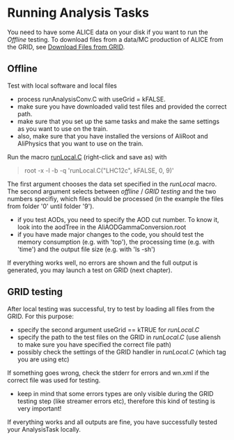 # Running Analysis Tasks

You need to have some ALICE data on your disk if you want to run the _Offline_ testing.
To download files from a data/MC production of ALICE from the GRID, see [Download Files from GRID](/AliPhysicsAndGrid/download.md).

## Offline

Test with local software and local files

* process runAnalysisConv.C with useGrid = kFALSE.
* make sure you have downloaded valid test files and provided the correct path.
* make sure that you set up the same tasks and make the same settings as you want to use on the train.
* also, make sure that you have installed the versions of AliRoot and AliPhysics that you want to use on the train. 

Run the macro [runLocal.C](/AliPhysicsAndGrid/runLocal.C) (right-click and save as) with 

> root -x -l -b -q 'runLocal.C("LHC12c", kFALSE, 0, 9)'

The first argument chooses the data set specified in the _runLocal_ macro. The second argument selects between _offline_ / _GRID testing_ and the two numbers specifiy, which files should be processed (in the example the files from folder '0' until folder '9').

* if you test AODs, you need to specify the AOD cut number. To know it, look into the aodTree in the AliAODGammaConversion.root
* if you have made major changes to the code, you should test the memory consumption (e.g. with 'top'), the processing time (e.g. with 'time') and the output file size (e.g. with 'ls -sh')

If everything works well, no errors are shown and the full output is generated, you may launch a test on GRID (next chapter).

## GRID testing

After local testing was successful, try to test by loading all files from the GRID.
For this purpose:

* specify the second argument useGrid == kTRUE for _runLocal.C_ 
* specify the path to the test files on the GRID in _runLocal.C_ (use aliensh to make sure you have specified the correct file path)
* possibly check the settings of the GRID handler in _runLocal.C_ (which tag you are using etc)

If something goes wrong, check the stderr for errors and wn.xml if the correct file was used for testing.

* keep in mind that some errors types are only visible during the GRID testing step (like streamer errors etc), therefore this kind of testing is very important!

If everything works and all outputs are fine, you have successfully tested your AnalysisTask locally.
